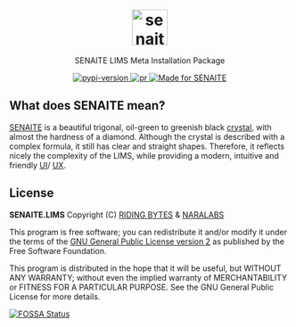<div align="center">

  <h1>
    <a href="https://github.com/senaite/senaite.lims">
      <div>
        <img src="static/senaite-logo.png" alt="senaite.lims" height="64" />
      </div>
    </a>
  </h1>

  <p>SENAITE LIMS Meta Installation Package</p>

  <div>
    <a href="https://pypi.python.org/pypi/senaite.lims">
      <img src="https://img.shields.io/pypi/v/senaite.lims.svg?style=flat-square" alt="pypi-version" />
    </a>
    <a href="https://github.com/senaite/senaite.lims">
      <img src="https://img.shields.io/badge/PRs-welcome-brightgreen.svg?style=flat-square" alt="pr" />
    </a>
    <a href="https://www.senaite.com">
      <img src="https://img.shields.io/badge/Made%20for%20SENAITE-%E2%AC%A1-lightgrey.svg" alt="Made for SENAITE" />
    </a>
  </div>
</div>


## What does SENAITE mean?

[SENAITE](https://www.senaite.com) is a beautiful trigonal, oil-green to greenish
black [crystal](https://www.mindat.org/min-3617.html), with almost the hardness
of a diamond. Although the crystal is described with a complex formula, it still
has clear and straight shapes. Therefore, it reflects nicely the complexity of
the LIMS, while providing a modern, intuitive and friendly [UI](https://en.wikipedia.org/wiki/User_interface_design)/
[UX](https://en.wikipedia.org/wiki/User_experience).


## License

**SENAITE.LIMS** Copyright (C) [RIDING BYTES](http://ridingbytes.com) & [NARALABS](https://naralabs.com)

This program is free software; you can redistribute it and/or modify it under
the terms of the [GNU General Public License version 2](https://github.com/senaite/senaite.lims/blob/master/LICENSE) as published by
the Free Software Foundation.

This program is distributed in the hope that it will be useful,
but WITHOUT ANY WARRANTY; without even the implied warranty of
MERCHANTABILITY or FITNESS FOR A PARTICULAR PURPOSE. See the
GNU General Public License for more details.

[![FOSSA Status](https://app.fossa.io/api/projects/git%2Bhttps%3A%2F%2Fgithub.com%2Fsenaite%2Fsenaite.lims.svg?type=large)](https://app.fossa.io/projects/git%2Bhttps%3A%2F%2Fgithub.com%2Fsenaite%2Fsenaite.lims?ref=badge_large)
